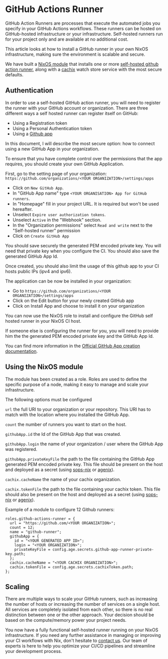 # GitHub Actions Runner

GitHub Action Runners are processes that execute the automated jobs you specify in your GitHub Actions workflows. These runners can be hosted on GitHub-hosted infrastructure or your infrastructure. Self-hosted runners run for your project only and are available at no additional cost.

This article looks at how to install a GitHub runner in your own NixOS infrastructure, making sure the environment is scalable and secure.

We have built a [NixOS module](https://nixos.wiki/wiki/NixOS_modules) that installs one or more [self-hosted github action runner](https://docs.github.com/en/actions/hosting-your-own-runners/about-self-hosted-runners), along with a [cachix](https://www.cachix.org/) watch store service with the most secure defaults.

## Authentication

In order to use a self-hosted GitHub action runner, you will need to register the runner with your GitHub account or organization. There are three different ways a self hosted runner can register itself on GitHub:

* Using a Registration token
* Using a Personal Authentication token
* Using a [Github app](https://docs.github.com/en/apps/creating-github-apps/creating-github-apps/about-apps)

In this document, I will describe the most secure option: how to connect using a new GitHub App in your organization.

To ensure that you have complete control over the permissions that the app requires, you should create your own GitHub Application.

First, go to the setting page of your organization: `https://github.com/organizations/<YOUR ORGANIZATION>/settings/apps`

* Click on `New GitHub App`.
* In "GitHub App name" type `<YOUR ORGANISATION> App for GitHub runners`.
* In "Homepage" fill in your project URL. It is required but won't be used hereafter.
* Unselect `Expire user authorization tokens`.
* Unselect `Active` in the "Webhook" section.
* In the "Organization permissions" select `Read and write` next to the "Self-hosted runner" permission
* Click on `Create GitHub App`

You should save securely the generated PEM encoded private key. You will need that private key when you configure the CI. You should also save the generated GitHub App Id.

Once created, you should also limit the usage of this github app to your CI hosts public IPs (ipv4 and ipv6).

The application can be now be installed in your organization:

* Go to `https://github.com/organizations/<YOUR ORGANIZATION>/settings/apps`
* Click on the Edit button for your newly created GitHub app
* Click on Install App and choose to install it on your organization

You can now use the NixOS role to install and configure the GitHub self hosted runner in your NixOS CI host.

If someone else is configuring the runner for you, you will need to provide him the the generated PEM encoded private key and the GitHub App Id.

You can find more information in the [Official GitHub App creation documentation](https://docs.github.com/en/apps/creating-github-apps/creating-github-apps/creating-a-github-app).

## Using the NixOS module

The module has been created as a role. Roles are used to define the specific purpose of a node, making it easy to manage and scale your infrastructure.

The following options must be configured

`url` the full URI to your organization or your repository. This URI has to match with the location where you installed the GitHub App.

`count` the number of runners you want to start on the host.

`githubApp.id` the Id of the GitHub App that was created.

`githubApp.login` the name of your organization / user where the GitHub App was registered.

`githubApp.privateKeyFile` the path to the file containing the GitHub App generated PEM encoded private key. This file should be present on the host and deployed as a secret (using [sops-nix](https://github.com/Mic92/sops-nix) or [agenix](https://github.com/ryantm/agenix)).

`cachix.cacheName` the name of your cachix organization.

`cachix.tokenFile` the path to the file containing your cachix token. This file should also be present on the host and deployed as a secret (using [sops-nix](https://github.com/Mic92/sops-nix) or [agenix](https://github.com/ryantm/agenix)).

Example of a module to configure 12 Github runners:

```
roles.github-actions-runner = {
  url = "https://github.com/<YOUR ORGANIZATION>";
  count = 12;
  name = "github-runner";
  githubApp = {
    id = "<YOUR GENERATED APP ID>";
    login = "<YOUR ORGANIZATION>";
    privateKeyFile = config.age.secrets.github-app-runner-private-key.path;
  };
  cachix.cacheName = "<YOUR CACHIX ORGANIZATION>";
  cachix.tokenFile = config.age.secrets.cachixToken.path;
};
```

## Scaling

There are multiple ways to scale your GitHub runners, such as increasing the number of hosts or increasing the number of services on a single host.
All services are completely isolated from each other, so there is no real distinction between one or the other approach. Your decision should be based on the compute/memory power your project needs.

You now have a fully functional self-hosted runner running on your NixOS infrastructure. If you need any further assistance in managing or improving your CI workflows with Nix, don't hesitate to [contact us](https://numtide.com).
Our team of experts is here to help you optimize your CI/CD pipelines and streamline your development process.
